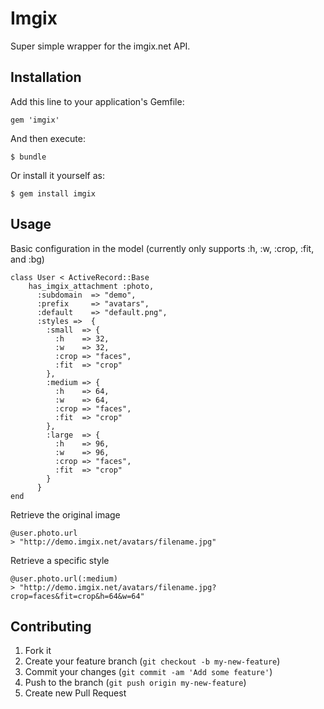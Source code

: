 # Imgix

Super simple wrapper for the imgix.net API.

## Installation

Add this line to your application's Gemfile:

    gem 'imgix'

And then execute:

    $ bundle

Or install it yourself as:

    $ gem install imgix

## Usage

Basic configuration in the model (currently only supports :h, :w, :crop, :fit, and :bg)

	class User < ActiveRecord::Base
		has_imgix_attachment :photo,
		  :subdomain  => "demo",
		  :prefix     => "avatars",
		  :default    => "default.png",
		  :styles =>  {
		    :small  => {
		      :h    => 32,
		      :w    => 32,
		      :crop => "faces",
		      :fit  => "crop"
		    },
		    :medium => {
		      :h    => 64,
		      :w    => 64,
		      :crop => "faces",
		      :fit  => "crop"
		    },
		    :large  => {
		      :h    => 96,
		      :w    => 96,
		      :crop => "faces",
		      :fit  => "crop"
		    }
		  }
	end

Retrieve the original image

	@user.photo.url
	> "http://demo.imgix.net/avatars/filename.jpg"

Retrieve a specific style

	@user.photo.url(:medium)
	> "http://demo.imgix.net/avatars/filename.jpg?crop=faces&fit=crop&h=64&w=64"
	
## Contributing

1. Fork it
2. Create your feature branch (`git checkout -b my-new-feature`)
3. Commit your changes (`git commit -am 'Add some feature'`)
4. Push to the branch (`git push origin my-new-feature`)
5. Create new Pull Request
